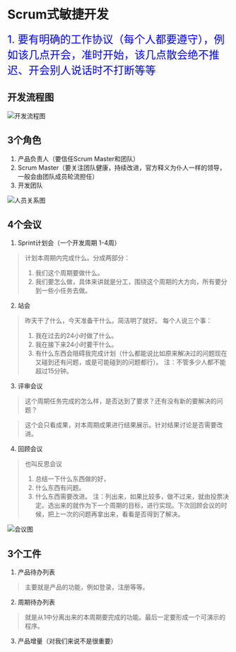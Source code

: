 # Scrum式敏捷开发

<font color=blue size=5>1. 要有明确的工作协议（每个人都要遵守），例如该几点开会，准时开始，该几点散会绝不推迟、开会别人说话时不打断等等</font>

## 开发流程图

![开发流程图](/Users/zgy/Desktop/软工项目/敏捷开发/photo/开发方法.jpg)

## 3个角色

1. 产品负责人（要信任Scrum Master和团队）
2. Scrum Master（要关注团队健康，持续改进，官方释义为仆人一样的领导，一般会由团队成员轮流担任）
3. 开发团队

![人员关系图](/Users/zgy/Desktop/软工项目/敏捷开发/photo/人物关系.jpg)

## 4个会议

1. Sprint计划会（一个开发周期 1-4周）
> 计划本周期内完成什么。分成两部分：
> 1. 我们这个周期要做什么。
> 2. 我们要怎么做，具体来讲就是分工，围绕这个周期的大方向，所有要分到一些小任务去做。

2. 站会
> 昨天干了什么，今天准备干什么。简洁明了就好。
> 每个人说三个事：
> 1. 我在过去的24小时做了什么。
> 2. 我在接下来24小时要干什么。
> 3. 有什么东西会阻碍我完成计划（什么都能说比如原来解决过的问题现在又碰到还有问题，或是可能碰到的问题都行）。
> 注：不管多少人都不能超过15分钟。

3. 评审会议
>这个周期任务完成的怎么样，是否达到了要求？还有没有新的要解决的问题？

>这个会只看成果，对本周期成果进行结果展示。针对结果讨论是否需要改进。

4. 回顾会议
>也叫反思会议
> 1. 总结一下什么东西做的好，
> 2. 什么东西有问题。
> 3. 什么东西需要改进。
> 注：列出来，如果比较多，做不过来，就由投票决定。选出来的就作为下一个周期的目标，进行实现。下次回顾会议的时候，把上一次的问题再拿出来，看看是否得到了解决。

![会议图](/Users/zgy/Desktop/软工项目/敏捷开发/photo/会议.jpg)

## 3个工件

1. 产品待办列表
> 主要就是产品的功能，例如登录，注册等等。

2. 周期待办列表
> 就是从1中分离出来的本周期要完成的功能。最后一定要形成一个可演示的程序。

3. 产品增量（对我们来说不是很重要）

